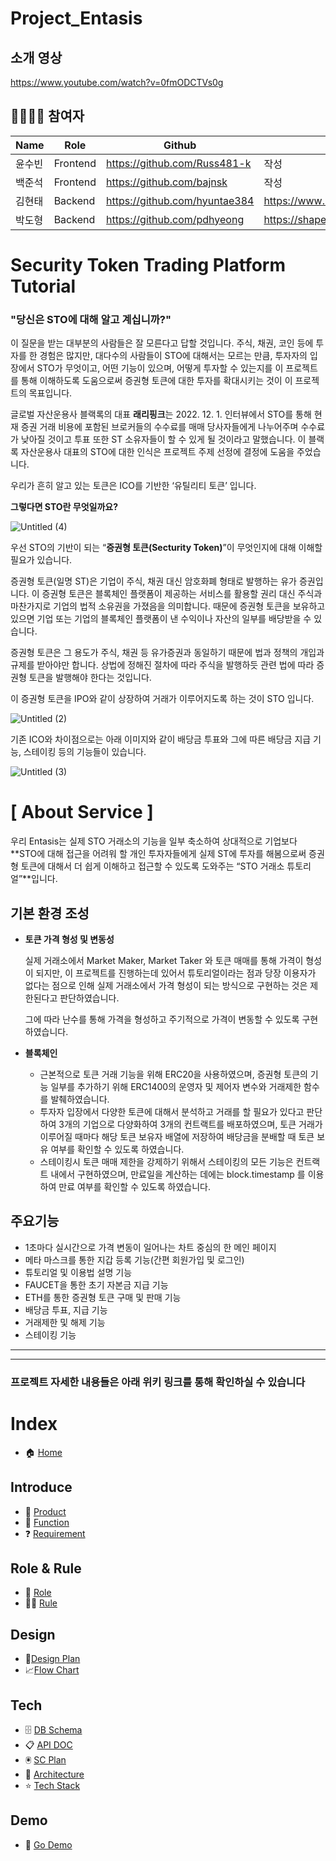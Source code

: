 # Project_Entasis
## 소개 영상

https://www.youtube.com/watch?v=0fmODCTVs0g

## 👨‍👨‍👧‍👧 참여자

|Name|Role|Github|Blog|
|---|-----|---|---|
|윤수빈|Frontend|https://github.com/Russ481-k|작성|
|백준석|Frontend|https://github.com/bajnsk|작성|
|김현태|Backend|https://github.com/hyuntae384|https://www.notion.so/_-7eb68268711f40619020318efcaeca0c|
|박도형|Backend|https://github.com/pdhyeong|https://shapespark.tistory.com/|


# **Security Token Trading Platform Tutorial**

### "당신은 STO에 대해 알고 계십니까?"

이 질문을 받는 대부분의 사람들은 잘 모른다고 답할 것입니다. 주식, 채권, 코인 등에 투자를 한 경험은 많지만, 대다수의 사람들이 STO에 대해서는 모르는 만큼, 투자자의 입장에서 STO가 무엇이고, 어떤 기능이 있으며, 어떻게 투자할 수 있는지를 이 프로젝트를 통해 이해하도록 도움으로써 증권형 토큰에 대한 투자를 확대시키는 것이 이 프로젝트의 목표입니다.

 글로벌 자산운용사 블랙록의 대표 **래리핑크**는 2022. 12. 1. 인터뷰에서 STO를 통해 현재 증권 거래 비용에 포함된 브로커들의 수수료를 매매 당사자들에게 나누어주며 수수료가 낮아질 것이고 투표 또한 ST 소유자들이 할 수 있게 될 것이라고 말했습니다. 이 블랙록 자산운용사 대표의 STO에 대한 인식은 프로젝트 주제 선정에 결정에 도움을 주었습니다.
 
 우리가 흔히 알고 있는 토큰은 ICO를 기반한 ‘유틸리티 토큰’ 입니다.

**그렇다면 STO란 무엇일까요?**

![Untitled (4)](https://user-images.githubusercontent.com/113375908/218378018-99a17ba4-a2bb-4b49-8d88-5e7a917f5b04.png)

우선 STO의 기반이 되는 “**증권형 토큰(Secturity Token)**”이 무엇인지에 대해 이해할 필요가 있습니다.

증권형 토큰(일명 ST)은 기업이 주식, 채권 대신 암호화폐 형태로 발행하는 유가 증권입니다. 이 증권형 토큰은 블록체인 플랫폼이 제공하는 서비스를 활용할 권리 대신 주식과 마찬가지로 기업의 법적 소유권을 가졌음을 의미합니다. 때문에 증권형 토큰을 보유하고 있으면 기업 또는 기업의 블록체인 플랫폼이 낸 수익이나 자산의 일부를 배당받을 수 있습니다.

증권형 토큰은 그 용도가 주식, 채권 등 유가증권과 동일하기 때문에 법과 정책의 개입과 규제를 받아야만 합니다. 상법에 정해진 절차에 따라 주식을 발행하듯 관련 법에 따라 증권형 토큰을 발행해야 한다는 것입니다.

이 증권형 토큰을 IPO와 같이 상장하여 거래가 이루어지도록 하는 것이 STO 입니다.

![Untitled (2)](https://user-images.githubusercontent.com/113375908/218378219-0cb8a073-2795-4c90-8fae-330d7aed3740.png)

기존 ICO와 차이점으로는 아래 이미지와 같이 배당금 투표와 그에 따른 배당금 지급 기능, 스테이킹 등의 기능들이 있습니다. 

![Untitled (3)](https://user-images.githubusercontent.com/113375908/218378258-62d6a2e4-8183-4d70-ad3b-c743a6bbd818.png)

# [ About Service ]

우리 Entasis는 실제 STO 거래소의 기능을 일부 축소하여 상대적으로 기업보다 **STO에 대해 접근을 어려워 할 개인 투자자들에게 실제 ST에 투자를 해봄으로써 증권형 토큰에 대해서 더 쉽게 이해하고 접근할 수 있도록 도와주는 “STO 거래소 튜토리얼”**입니다.

## 기본 환경 조성

- **토큰 가격 형성 및 변동성**
    
    실제 거래소에서 Market Maker, Market Taker 와 토큰 매매를 통해 가격이 형성이 되지만, 이 프로젝트를 진행하는데 있어서 튜토리얼이라는 점과 당장 이용자가 없다는 점으로 인해 실제 거래소에서 가격 형성이 되는 방식으로 구현하는 것은 제한된다고 판단하였습니다.
    
    그에 따라 난수를 통해 가격을 형성하고 주기적으로 가격이 변동할 수 있도록 구현하였습니다.
    

- **블록체인**
    - 근본적으로 토큰 거래 기능을 위해 ERC20을 사용하였으며, 증권형 토큰의 기능 일부를 추가하기 위해 ERC1400의 운영자 및 제어자 변수와 거래제한 함수를 발췌하였습니다.
    - 투자자 입장에서 다양한 토큰에 대해서 분석하고 거래를 할 필요가 있다고 판단하여 3개의 기업으로 다양화하여 3개의 컨트랙트를 배포하였으며, 토큰 거래가 이루어질 때마다 해당 토큰 보유자 배열에 저장하여 배당금을 분배할 때 토큰 보유 여부를 확인할 수 있도록 하였습니다.
    - 스테이킹시 토큰 매매 제한을 강제하기 위해서 스테이킹의 모든 기능은 컨트랙트 내에서 구현하였으며, 만료일을 계산하는 데에는 block.timestamp 를 이용하여 만료 여부를 확인할 수 있도록 하였습니다.

## 주요기능
- 1초마다 실시간으로 가격 변동이 일어나는 차트 중심의 한 메인 페이지
- 메타 마스크를 통한 지갑 등록 기능(간편 회원가입 및 로그인)
- 튜토리얼 및 이용법 설명 기능
- FAUCET을 통한 초기 자본금 지급 기능
- ETH를 통한 증권형 토큰 구매 및 판매 기능
- 배당금 투표, 지급 기능
- 거래제한 및 해제 기능
- 스테이킹 기능

***
***

### 프로젝트 자세한 내용들은 아래 위키 링크를 통해 확인하실 수 있습니다

# Index
- 🏠 [Home](https://github.com/codestates-beb/beb-07-final-entasis/wiki)

## Introduce
- 💾 [Product](https://github.com/codestates-beb/beb-07-final-entasis/wiki/Product)
- 🧩 [Function](https://github.com/codestates-beb/beb-07-final-entasis/wiki/Function)
- ❓ [Requirement](https://github.com/codestates-beb/beb-07-final-entasis/wiki/Requirement)

## Role & Rule
- 👥 [Role](https://github.com/codestates-beb/beb-07-final-entasis/wiki/Role)
- 👩‍⚖️ [Rule](https://github.com/codestates-beb/beb-07-final-entasis/wiki/Rule)

## Design
- 🎨[Design Plan](https://github.com/codestates-beb/beb-07-final-entasis/wiki/Design-Plan)
- 📈[Flow Chart](https://github.com/codestates-beb/beb-07-final-entasis/wiki/Flow-Chart)

## Tech
- 🗄 [DB Schema](https://github.com/codestates-beb/beb-07-final-entasis/wiki/DB-Schema)
- 📋 [API DOC](https://github.com/codestates-beb/beb-07-final-entasis/wiki/API-DOC)
- 🖲 [SC Plan](https://github.com/codestates-beb/beb-07-final-entasis/wiki/SC-Plan)
- 🧷 [Architecture](https://github.com/codestates-beb/beb-07-final-entasis/wiki/Architecture)
- ⭐️ [Tech Stack](https://github.com/codestates-beb/beb-07-final-entasis/wiki/Tech-Stack)

## Demo
- 📱 [Go Demo](https://github.com/codestates-beb/beb-07-final-entasis/wiki/Go-Demo)
